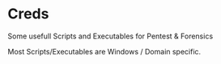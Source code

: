 # Creds
Some usefull Scripts and Executables for Pentest &amp; Forensics

Most Scripts/Executables are Windows / Domain specific.
